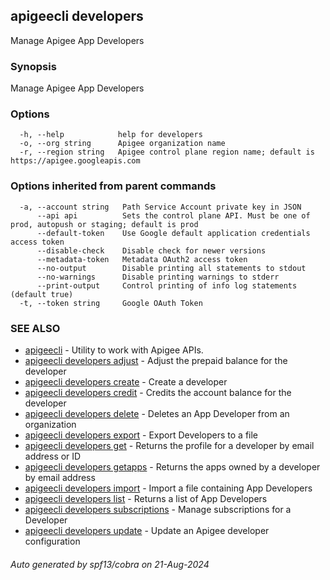## apigeecli developers

Manage Apigee App Developers

### Synopsis

Manage Apigee App Developers

### Options

```
  -h, --help            help for developers
  -o, --org string      Apigee organization name
  -r, --region string   Apigee control plane region name; default is https://apigee.googleapis.com
```

### Options inherited from parent commands

```
  -a, --account string   Path Service Account private key in JSON
      --api api          Sets the control plane API. Must be one of prod, autopush or staging; default is prod
      --default-token    Use Google default application credentials access token
      --disable-check    Disable check for newer versions
      --metadata-token   Metadata OAuth2 access token
      --no-output        Disable printing all statements to stdout
      --no-warnings      Disable printing warnings to stderr
      --print-output     Control printing of info log statements (default true)
  -t, --token string     Google OAuth Token
```

### SEE ALSO

* [apigeecli](apigeecli.md)	 - Utility to work with Apigee APIs.
* [apigeecli developers adjust](apigeecli_developers_adjust.md)	 - Adjust the prepaid balance for the developer
* [apigeecli developers create](apigeecli_developers_create.md)	 - Create a developer
* [apigeecli developers credit](apigeecli_developers_credit.md)	 - Credits the account balance for the developer
* [apigeecli developers delete](apigeecli_developers_delete.md)	 - Deletes an App Developer from an organization
* [apigeecli developers export](apigeecli_developers_export.md)	 - Export Developers to a file
* [apigeecli developers get](apigeecli_developers_get.md)	 - Returns the profile for a developer by email address or ID
* [apigeecli developers getapps](apigeecli_developers_getapps.md)	 - Returns the apps owned by a developer by email address
* [apigeecli developers import](apigeecli_developers_import.md)	 - Import a file containing App Developers
* [apigeecli developers list](apigeecli_developers_list.md)	 - Returns a list of App Developers
* [apigeecli developers subscriptions](apigeecli_developers_subscriptions.md)	 - Manage subscriptions for a Developer
* [apigeecli developers update](apigeecli_developers_update.md)	 - Update an Apigee developer configuration

###### Auto generated by spf13/cobra on 21-Aug-2024
